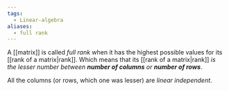 ```yaml
---
tags:
  - Linear-algebra
aliases:
  - full rank
---
```

A [[matrix]] is called *full rank* when it has the highest possible values for its [[rank of a matrix|rank]]. Which means that its [[rank of a matrix|rank]] *is the lesser number between **number of columns** or **number of rows***.

All the columns (or rows, which one was lesser) are *linear independent*.